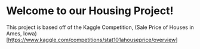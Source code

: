 # Welcome to our Housing Project!

This project is based off of the Kaggle Competition, (Sale Price of Houses in Ames, Iowa)[https://www.kaggle.com/competitions/stat101ahouseprice/overview]
